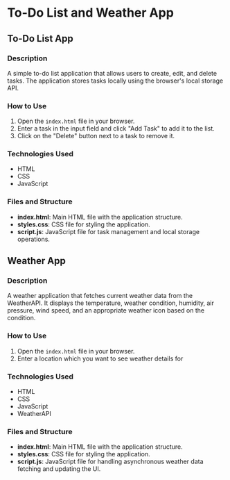# To-Do List and Weather App

## To-Do List App

### Description

A simple to-do list application that allows users to create, edit, and delete tasks. The application stores tasks locally using the browser's local storage API.

### How to Use

1. Open the `index.html` file in your browser.
2. Enter a task in the input field and click "Add Task" to add it to the list.
3. Click on the "Delete" button next to a task to remove it.

### Technologies Used

- HTML
- CSS
- JavaScript

### Files and Structure

- **index.html**: Main HTML file with the application structure.
- **styles.css**: CSS file for styling the application.
- **script.js**: JavaScript file for task management and local storage operations.

## Weather App

### Description

A weather application that fetches current weather data from the WeatherAPI. It displays the temperature, weather condition, humidity, air pressure, wind speed, and an appropriate weather icon based on the condition.

### How to Use

1. Open the `index.html` file in your browser.
2. Enter a location which you want to see weather details for

### Technologies Used

- HTML
- CSS
- JavaScript
- WeatherAPI

### Files and Structure

- **index.html**: Main HTML file with the application structure.
- **styles.css**: CSS file for styling the application.
- **script.js**: JavaScript file for handling asynchronous weather data fetching and updating the UI.
